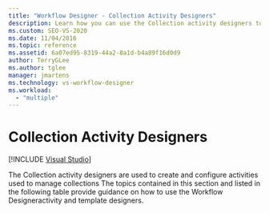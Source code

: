 ```yaml
---
title: "Workflow Designer - Collection Activity Designers"
description: Learn how you can use the Collection activity designers to create and configure activities used to manage collections.
ms.custom: SEO-VS-2020
ms.date: 11/04/2016
ms.topic: reference
ms.assetid: 6a07ed95-8319-44a2-8a1d-b4a89f16d0d9
author: TerryGLee
ms.author: tglee
manager: jmartens
ms.technology: vs-workflow-designer
ms.workload:
  - "multiple"
---
```

# Collection Activity Designers

 [!INCLUDE [Visual Studio](~/includes/applies-to-version/vs-not-mac.md)]

The Collection activity designers are used to create and configure activities used to manage collections The topics contained in this section and listed in the following table provide guidance on how to use the Workflow Designeractivity and template designers.